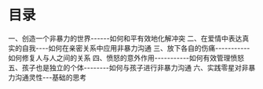 # 目录
一、创造一个非暴力的世界------如何和平有效地化解冲突
二、在爱情中表达真实的自我----如何在亲密关系中应用非暴力沟通
三、放下各自的伤痛-----------如何修复人与人之间的关系
四、愤怒的意外作用-----------如何有效管理愤怒
五、孩子也是独立的个体--------如何与孩子进行非暴力沟通
六、实践零星对非暴力沟通灵性---基础的思考
